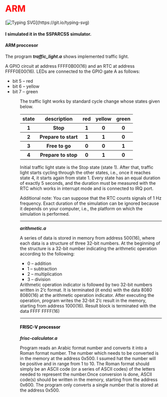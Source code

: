 # ARM
[![Typing SVG](https://readme-typing-svg.herokuapp.com?color=%2336BCF7&lines=Codes+of+Assembly+Language.)](https://git.io/typing-svg)
<h4>I simulated it in the SSPARCSS simulator. </h4>

<mark><h4>ARM proccesor</h4></mark>
 
The program <b><i>traffic_light.a</i></b> shows implemented traffic light.

A GPIO circuit at address FFFF0B00(16) and an RTC at address FFFF0E00(16). LEDs are connected to the GPIO gate A as follows:
<ul>
<li> bit 5 – red</li> 
<li> bit 6 – yellow</li> 
<li>  bit 7 – green</li> 
 <ul>
  
The traffic light works by standard cycle change whose states given below.

<table>
<tr>
<th>state</th>
<th> description</th>
<th>red</th>
<th>yellow</th>
<th>green</th>
</tr>
<tr>
<th>1</th>
<th> Stop</th>
<th>1</th>
<th>0</th>
<th>0</th>
</tr>
<tr>
<th>2</th>
<th>Prepare to start   </th>
<th>1</th>
<th>1</th>
<th>0</th>
</tr>
<tr>
<th>3</th>
<th>Free to go </th>
<th>0</th>
<th>0</th>
<th>1</th>
</tr>
 <tr>
<th>4</th>
<th>Prepare to stop </th>
<th>0</th>
<th>1</th>
<th>0</th>
</tr>
</table>


Initial traffic light state is the Stop state (state 1). After that, traffic light starts cycling through the other states, i.e., once it reaches state 4, it starts again from state 1. Every state has an equal duration of exactly 5 seconds, and the duration must be measured with the RTC which works in interrupt mode and is connected to IRQ port. 

Additional note: You can suppose that the RTC counts signals of 1 Hz frequency. Exact duration of the simulation can be ignored because it depends on your computer, i.e., the platform on which the simulation is performed.
 
 <hr>
  <b><i>arithmetic.a</i></b>
  
 A series of data is stored in memory from address 500(16), where each data is a structure of three 32-bit numbers. At the beginning of the structure is a 32-bit number indicating the arithmetic operation according to the following:
  <ul>
<li> 0 – addition</li>
<li> 1 – subtraction</li>
<li> 2 – multiplication</li>
<li> 3 – division</li>
  </ul>
Arithmetic operation indicator is followed by two 32-bit numbers written in 2’c format. It is terminated (it ends) with the data 8080 8080(16) at the arithmetic operation indicator. After executing the operation, program writes the 32-bit 2’c result in the memory, starting from address 1000(16). Result block is terminated with the data FFFF FFFF(16)
  
 <hr>
  <mark><h4> FRISC-V processor </h4></mark>


<b><i>frisc-calculator.a</i></b>
  
Program  reads an Arabic format number and converts it into a Roman format number. The number which needs to be converted is in the memory at the address 0x500. I ssumed hat the number will be positive and in range from 1 to 10. The Roman format should simply be an ASCII code (or a series of ASCII codes) of the letters needed to represent the number.Once conversion is done, ASCII code(s) should be written in the memory, starting from the address 0x600. The program only converts a single number that is stored at the address 0x500.
 

  
  <svg fill="none" viewBox="0 0 400 400" width="400" height="400" xmlns="http://www.w3.org/2000/svg">
    <foreignObject width="100%" height="100%">
        <div xmlns="http://www.w3.org/1999/xhtml">
            <style>
            h1 {
                color: red;
                animation: mymove 2s infinite;
            }

            @keyframes mymove {
                from {
                    color: red;
                }
                to {
                    color: yellow;
                }
            }
            </style>
            <h1>HELLO WORLD!</h1>
        </div>
    </foreignObject>
</svg>

